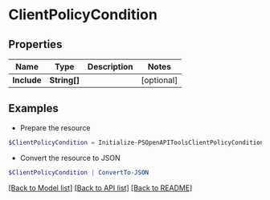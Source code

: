 # ClientPolicyCondition
## Properties

Name | Type | Description | Notes
------------ | ------------- | ------------- | -------------
**Include** | **String[]** |  | [optional] 

## Examples

- Prepare the resource
```powershell
$ClientPolicyCondition = Initialize-PSOpenAPIToolsClientPolicyCondition  -Include null
```

- Convert the resource to JSON
```powershell
$ClientPolicyCondition | ConvertTo-JSON
```

[[Back to Model list]](../README.md#documentation-for-models) [[Back to API list]](../README.md#documentation-for-api-endpoints) [[Back to README]](../README.md)

